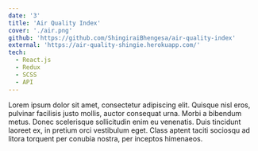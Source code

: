```yaml
---
date: '3'
title: 'Air Quality Index'
cover: './air.png'
github: 'https://github.com/ShingiraiBhengesa/air-quality-index'
external: 'https://air-quality-shingie.herokuapp.com/'
tech:
  - React.js
  - Redux
  - SCSS
  - API
---
```

Lorem ipsum dolor sit amet, consectetur adipiscing elit. Quisque nisl eros,
pulvinar facilisis justo mollis, auctor consequat urna. Morbi a bibendum metus.
Donec scelerisque sollicitudin enim eu venenatis. Duis tincidunt laoreet ex,
in pretium orci vestibulum eget. Class aptent taciti sociosqu ad litora torquent
per conubia nostra, per inceptos himenaeos.
